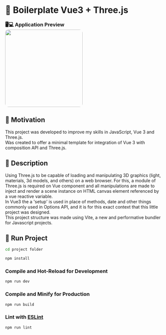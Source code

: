 <h1 align = "justify">🚦 Boilerplate Vue3 + Three.js</h1>

<div style="margin: 10px 0 2px 0" class="preview-container">
  <h3 style="margin: 0px">🖥💻 Application Preview</h3>
  <img style="height:250px; border-radius: 10px;" src=""></img>
</div>

## 📜 Motivation
<span style="margin-botton: 5px">
This project was developed to improve my skills in JavaScript, Vue 3 and Three.js.
<br>
Was created to offer a minimal template for integration of Vue 3 with composition API and Three.js.
</span>

## 🎯 Description
<span style="margin-botton: 5px">
    Using Three.js to be capable of loading and manipulating 3D graphics (light, materials, 3d models, and others) on a web browser. For this, a module of Three.js is required on Vue component and all manipulations are made to inject and render a scene instance on HTML canvas element referenced by a vue reactive variable.
    <br>
    In Vue3 the a 'setup' is used in place of methods, date and other things commonly used in Options API, and it is for this exact context that this little project was designed.
    <br>
    This project structure was made using Vite, a new and performative bundler for Javascript projects.
</span>

## 🚀 Run Project 

```sh
cd project folder
```

```sh
npm install
```

### Compile and Hot-Reload for Development

```sh
npm run dev
```

### Compile and Minify for Production

```sh
npm run build
```

### Lint with [ESLint](https://eslint.org/)

```sh
npm run lint
```
